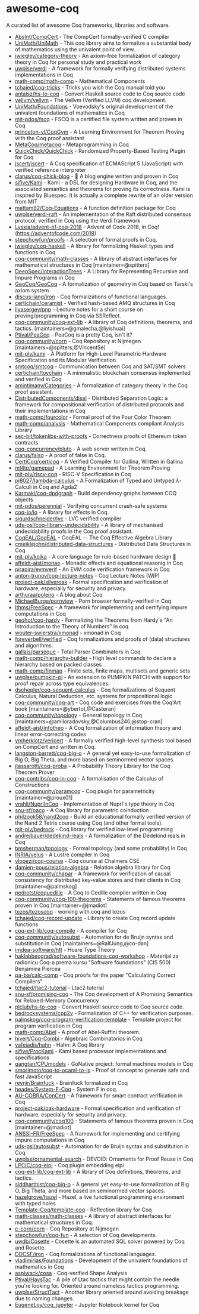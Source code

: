 # awesome-coq

A curated list of awesome Coq frameworks, libraries and software.

* [AbsInt/CompCert](https://github.com/AbsInt/CompCert) - The CompCert formally-verified C compiler
* [UniMath/UniMath](https://github.com/UniMath/UniMath) - This coq library aims to formalize a substantial body of mathematics using the univalent point of view.
* [jwiegley/category-theory](https://github.com/jwiegley/category-theory) - An axiom-free formalization of category theory in Coq for personal study and practical work
* [uwplse/verdi](https://github.com/uwplse/verdi) - A framework for formally verifying distributed systems implementations in Coq
* [math-comp/math-comp](https://github.com/math-comp/math-comp) - Mathematical Components
* [tchajed/coq-tricks](https://github.com/tchajed/coq-tricks) - Tricks you wish the Coq manual told you
* [antalsz/hs-to-coq](https://github.com/antalsz/hs-to-coq) - Convert Haskell source code to Coq source code
* [vellvm/vellvm](https://github.com/vellvm/vellvm) - The Vellvm (Verified LLVM) coq development.
* [UniMath/Foundations](https://github.com/UniMath/Foundations) - Voevodsky's original development of the univalent foundations of mathematics in Coq
* [mit-pdos/fscq](https://github.com/mit-pdos/fscq) - FSCQ is a certified file system written and proven in Coq
* [princeton-vl/CoqGym](https://github.com/princeton-vl/CoqGym) - A Learning Environment for Theorem Proving with the Coq proof assistant
* [MetaCoq/metacoq](https://github.com/MetaCoq/metacoq) - Metaprogramming in Coq
* [QuickChick/QuickChick](https://github.com/QuickChick/QuickChick) - Randomized Property-Based Testing Plugin for Coq
* [jscert/jscert](https://github.com/jscert/jscert) - A Coq specification of ECMAScript 5 (JavaScript) with verified reference interpreter
* [clarus/coq-chick-blog](https://github.com/clarus/coq-chick-blog) - 🐣 A blog engine written and proven in Coq
* [sifive/Kami](https://github.com/sifive/Kami) - Kami - a DSL for designing Hardware in Coq, and the associated semantics and theorems for proving its correctness. Kami is inspired by Bluespec. It is actually a complete rewrite of an older version from MIT
* [mattam82/Coq-Equations](https://github.com/mattam82/Coq-Equations) - A function definition package for Coq
* [uwplse/verdi-raft](https://github.com/uwplse/verdi-raft) - An implementation of the Raft distributed consensus protocol, verified in Coq using the Verdi framework
* [Lysxia/advent-of-coq-2018](https://github.com/Lysxia/advent-of-coq-2018) - Advent of Code 2018, in Coq! (https://adventofcode.com/2018)
* [stepchowfun/proofs](https://github.com/stepchowfun/proofs) - A selection of formal proofs in Coq.
* [jwiegley/coq-haskell](https://github.com/jwiegley/coq-haskell) - A library for formalizing Haskell types and functions in Coq
* [coq-community/math-classes](https://github.com/coq-community/math-classes) - A library of abstract interfaces for mathematical structures in Coq [maintainer=@spitters]
* [DeepSpec/InteractionTrees](https://github.com/DeepSpec/InteractionTrees) - A Library for Representing Recursive and Impure Programs in Coq
* [GeoCoq/GeoCoq](https://github.com/GeoCoq/GeoCoq) - A formalization of geometry in Coq based on Tarski's axiom system
* [discus-lang/iron](https://github.com/discus-lang/iron) - Coq formalizations of functional languages.
* [certichain/ceramist](https://github.com/certichain/ceramist) - Verified hash-based AMQ structures in Coq
* [ilyasergey/pnp](https://github.com/ilyasergey/pnp) - Lecture notes for a short course on proving/programming in Coq via SSReflect.
* [coq-community/coq-ext-lib](https://github.com/coq-community/coq-ext-lib) - A library of Coq definitions, theorems, and tactics. [maintainers=@gmalecha,@liyishuai]
* [Ptival/PeaCoq](https://github.com/Ptival/PeaCoq) - PeaCoq is a pretty Coq, isn't it?
* [coq-community/corn](https://github.com/coq-community/corn) - Coq Repository at Nijmegen [maintainers=@spitters,@VincentSe]
* [mit-plv/kami](https://github.com/mit-plv/kami) - A Platform for High-Level Parametric Hardware Specification and its Modular Verification
* [smtcoq/smtcoq](https://github.com/smtcoq/smtcoq) - Communication between Coq and SAT/SMT solvers
* [certichain/toychain](https://github.com/certichain/toychain) - A minimalistic blockchain consensus implemented and verified in Coq
* [amintimany/Categories](https://github.com/amintimany/Categories) - A formalization of category theory in the Coq proof assistant.
* [DistributedComponents/disel](https://github.com/DistributedComponents/disel) - Distributed Separation Logic: a framework for compositional verification of distributed protocols and their implementations in Coq
* [math-comp/fourcolor](https://github.com/math-comp/fourcolor) - Formal proof of the Four Color Theorem
* [math-comp/analysis](https://github.com/math-comp/analysis) - Mathematical Components compliant Analysis Library
* [sec-bit/tokenlibs-with-proofs](https://github.com/sec-bit/tokenlibs-with-proofs) - Correctness proofs of Ethereum token contracts
* [coq-concurrency/pluto](https://github.com/coq-concurrency/pluto) - A web server written in Coq.
* [clarus/falso](https://github.com/clarus/falso) - A proof of false in Coq.
* [CertiCoq/certicoq](https://github.com/CertiCoq/certicoq) - A Verified Compiler for Gallina, Written in Gallina
* [ml4tp/gamepad](https://github.com/ml4tp/gamepad) - A Learning Environment for Theorem Proving
* [mit-plv/riscv-coq](https://github.com/mit-plv/riscv-coq) - RISC-V Specification in Coq
* [pi8027/lambda-calculus](https://github.com/pi8027/lambda-calculus) - A Formalization of Typed and Untyped λ-Calculi in Coq and Agda2
* [Karmaki/coq-dpdgraph](https://github.com/Karmaki/coq-dpdgraph) - Build dependency graphs between COQ objects
* [mit-pdos/perennial](https://github.com/mit-pdos/perennial) - Verifying concurrent crash-safe systems
* [coq-io/io](https://github.com/coq-io/io) - A library for effects in Coq.
* [sigurdschneider/lvc](https://github.com/sigurdschneider/lvc) - LVC verified compiler
* [uds-psl/coq-library-undecidability](https://github.com/uds-psl/coq-library-undecidability) - A library of mechanised undecidability proofs in the Coq proof assistant.
* [CoqEAL/CoqEAL](https://github.com/CoqEAL/CoqEAL) - CoqEAL -- The Coq Effective Algebra Library
* [cmeiklejohn/distributed-data-structures](https://github.com/cmeiklejohn/distributed-data-structures) - Distributed Data Structures in Coq
* [mit-plv/koika](https://github.com/mit-plv/koika) - A core language for rule-based hardware design 🦑
* [affeldt-aist/monae](https://github.com/affeldt-aist/monae) - Monadic effects and equational reasonig in Coq
* [pirapira/evmverif](https://github.com/pirapira/evmverif) - An EVM code verification framework in Coq
* [anton-trunov/coq-lecture-notes](https://github.com/anton-trunov/coq-lecture-notes) - Coq Lecture Notes (WIP)
* [project-oak/silveroak](https://github.com/project-oak/silveroak) - Formal specification and verification of hardware, especially for security and privacy.
* [arthuraa/poleiro](https://github.com/arthuraa/poleiro) - A blog about Coq
* [MichaelBurge/pornview](https://github.com/MichaelBurge/pornview) - Porn browser formally-verified in Coq
* [lthms/FreeSpec](https://github.com/lthms/FreeSpec) - A framework for implementing and certifying impure computations in Coq
* [geohot/coq-hardy](https://github.com/geohot/coq-hardy) - Formalizing the Theorems from Hardy's "An Introduction to the Theory of Numbers" in coq
* [wouter-swierstra/xmonad](https://github.com/wouter-swierstra/xmonad) - xmonad in Coq
* [foreverbell/verified](https://github.com/foreverbell/verified) - Coq formalizations and proofs of (data) structures and algorithms.
* [gallais/parseque](https://github.com/gallais/parseque) - Total Parser Combinators in Coq
* [math-comp/hierarchy-builder](https://github.com/math-comp/hierarchy-builder) - High level commands to declare a hierarchy based on packed classes
* [math-comp/finmap](https://github.com/math-comp/finmap) - Finite sets, finite maps, multisets and generic sets
* [uwplse/pumpkin-pi](https://github.com/uwplse/pumpkin-pi) - An extension to PUMPKIN PATCH with support for proof repair across type equivalences.
* [dschepler/coq-sequent-calculus](https://github.com/dschepler/coq-sequent-calculus) - Coq formalizations of Sequent Calculus, Natural Deduction, etc. systems for propositional logic
* [coq-community/coq-art](https://github.com/coq-community/coq-art) - Coq code and exercises from the Coq'Art book [maintainers=@ybertot,@Casteran]
* [coq-community/topology](https://github.com/coq-community/topology) - General topology in Coq [maintainers=@amiloradovsky,@Columbus240,@stop-cran]
* [affeldt-aist/infotheo](https://github.com/affeldt-aist/infotheo) - A Coq formalization of information theory and linear error-correcting codes
* [ymherklotz/vericert](https://github.com/ymherklotz/vericert) - A formally verified high-level synthesis tool based on CompCert and written in Coq.
* [langston-barrett/coq-big-o](https://github.com/langston-barrett/coq-big-o) - A general yet easy-to-use formalization of Big O, Big Theta, and more based on seminormed vector spaces.
* [jtassarotti/coq-proba](https://github.com/jtassarotti/coq-proba) - A Probability Theory Library for the Coq Theorem Prover
* [coq-contribs/coq-in-coq](https://github.com/coq-contribs/coq-in-coq) - A formalisation of the Calculus of Constructions
* [coq-community/paramcoq](https://github.com/coq-community/paramcoq) - Coq plugin for parametricity [maintainer=@proux01]
* [vrahli/NuprlInCoq](https://github.com/vrahli/NuprlInCoq) - Implementation of Nuprl's type theory in Coq
* [snu-sf/paco](https://github.com/snu-sf/paco) - A Coq library for parametric coinduction
* [philzook58/nand2coq](https://github.com/philzook58/nand2coq) - Build an educational formally verified version of the Nand 2 Tetris course using Coq (and other formal tools).
* [mit-plv/bedrock](https://github.com/mit-plv/bedrock) - Coq library for verified low-level programming
* [andrejbauer/dedekind-reals](https://github.com/andrejbauer/dedekind-reals) - A formalization of the Dedekind reals in Coq
* [bmsherman/topology](https://github.com/bmsherman/topology) - Formal topology (and some probability) in Coq
* [INRIA/velus](https://github.com/INRIA/velus) - A Lustre compiler in Coq
* [vlopezj/coq-course](https://github.com/vlopezj/coq-course) - Coq course at Chalmers CSE
* [damien-pous/relation-algebra](https://github.com/damien-pous/relation-algebra) - Relation algebra library for Coq
* [coq-community/chapar](https://github.com/coq-community/chapar) - A framework for verification of causal consistency for distributed key-value stores and their clients in Coq [maintainer=@palmskog]
* [pedrotst/coquedille](https://github.com/pedrotst/coquedille) - A Coq to Cedille compiler written in Coq
* [coq-community/coq-100-theorems](https://github.com/coq-community/coq-100-theorems) - Statements of famous theorems proven in Coq [maintainer=@jmadiot]
* [tezos/tezoscoq](https://github.com/tezos/tezoscoq) - working with coq and tezos
* [tchajed/coq-record-update](https://github.com/tchajed/coq-record-update) - Library to create Coq record update functions
* [coq-ext-lib/coq-compile](https://github.com/coq-ext-lib/coq-compile) - A compiler for Coq
* [coq-community/autosubst](https://github.com/coq-community/autosubst) - Automation for de Bruijn syntax and substitution in Coq [maintainers=@RalfJung,@co-dan]
* [imdea-software/htt](https://github.com/imdea-software/htt) - Hoare Type Theory
* [haklabbeograd/software-foundations-coq-workshop](https://github.com/haklabbeograd/software-foundations-coq-workshop) - Materijal za radionicu Coq-a prema kursu "Software foundations" (CIS 500) Benjamina Piercea
* [pa-ba/calc-comp](https://github.com/pa-ba/calc-comp) - Coq proofs for the paper "Calculating Correct Compilers"
* [tchajed/ltac2-tutorial](https://github.com/tchajed/ltac2-tutorial) - Ltac2 tutorial
* [snu-sf/promising-coq](https://github.com/snu-sf/promising-coq) - The Coq development of A Promising Semantics for Relaxed-Memory Concurrency
* [plclub/hs-to-coq](https://github.com/plclub/hs-to-coq) - Convert Haskell source code to Coq source code.
* [bedrocksystems/cpp2v](https://github.com/bedrocksystems/cpp2v) - Formalization of C++ for verification purposes.
* [palmskog/coq-program-verification-template](https://github.com/palmskog/coq-program-verification-template) - Template project for program verification in Coq
* [math-comp/Abel](https://github.com/math-comp/Abel) - A proof of Abel-Ruffini theorem.
* [hivert/Coq-Combi](https://github.com/hivert/Coq-Combi) - Algebraic Combinatorics in Coq
* [vafeiadis/hahn](https://github.com/vafeiadis/hahn) - Hahn: A Coq library
* [sifive/ProcKami](https://github.com/sifive/ProcKami) - Kami based processor implementations and specifications
* [gangtan/CPUmodels](https://github.com/gangtan/CPUmodels) - GoNative project: formal machines models in Coq
* [smorimoto/coq-to-ocaml-to-js](https://github.com/smorimoto/coq-to-ocaml-to-js) - Proof of concept to generate safe and fast JavaScript
* [reynir/Brainfuck](https://github.com/reynir/Brainfuck) - Brainfuck formalized in Coq
* [heades/System-F-Coq](https://github.com/heades/System-F-Coq) - System F in coq.
* [AU-COBRA/ConCert](https://github.com/AU-COBRA/ConCert) - A framework for smart contract verification in Coq
* [project-oak/oak-hardware](https://github.com/project-oak/oak-hardware) - Formal specification and verification of hardware, especially for security and privacy.
* [coq-community/coq100](https://github.com/coq-community/coq100) - Statements of famous theorems proven in Coq [maintainer=@jmadiot]
* [ANSSI-FR/FreeSpec](https://github.com/ANSSI-FR/FreeSpec) - A framework for implementing and certifying impure computations in Coq
* [uds-psl/autosubst](https://github.com/uds-psl/autosubst) - Automation for de Bruijn syntax and substitution in Coq
* [uwplse/ornamental-search](https://github.com/uwplse/ornamental-search) - DEVOID: Ornaments for Proof Reuse in Coq
* [LPCIC/coq-elpi](https://github.com/LPCIC/coq-elpi) - Coq plugin embedding elpi
* [coq-ext-lib/coq-ext-lib](https://github.com/coq-ext-lib/coq-ext-lib) - A library of Coq definitions, theorems, and tactics.
* [siddharthist/coq-big-o](https://github.com/siddharthist/coq-big-o) - A general yet easy-to-use formalization of Big O, Big Theta, and more based on seminormed vector spaces.
* [hazelgrove/hazel](https://github.com/hazelgrove/hazel) - Hazel, a live functional programming environment with typed holes
* [Template-Coq/template-coq](https://github.com/Template-Coq/template-coq) - Reflection library for Coq
* [math-classes/math-classes](https://github.com/math-classes/math-classes) - A library of abstract interfaces for mathematical structures in Coq.
* [c-corn/corn](https://github.com/c-corn/corn) - Coq Repository at Nijmegen
* [stepchowfun/coq-fun](https://github.com/stepchowfun/coq-fun) - A selection of Coq developments.
* [uwdb/Cosette](https://github.com/uwdb/Cosette) - Cosette is an automated SQL solver powered by Coq and Rosette.
* [DDCSF/iron](https://github.com/DDCSF/iron) - Coq formalizations of functional languages.
* [vladimirias/Foundations](https://github.com/vladimirias/Foundations) - Development of the univalent foundations of mathematics in Coq
* [aspiwack/cosa](https://github.com/aspiwack/cosa) - Coq-verified Shape Analysis
* [Ptival/HaysTac](https://github.com/Ptival/HaysTac) - A pile of Ltac tactics that might contain the needle you're looking for. Oriented around nameless tactics programming.
* [uwplse/StructTact](https://github.com/uwplse/StructTact) - Another library oriented around avoiding breakage due to naming changes.
* [EugeneLoy/coq_jupyter](https://github.com/EugeneLoy/coq_jupyter) - Jupyter Notebook kernel for Coq
